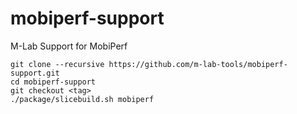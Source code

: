 mobiperf-support
================

M-Lab Support for MobiPerf

    git clone --recursive https://github.com/m-lab-tools/mobiperf-support.git
    cd mobiperf-support
    git checkout <tag>
    ./package/slicebuild.sh mobiperf
